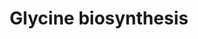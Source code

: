 ---
annotations:
- id: PW:0001264
  parent: classic metabolic pathway
  type: Pathway Ontology
  value: glycine biosynthetic pathway
authors:
- J.Heckman
- MaintBot
- Christine Chichester
- Egonw
- Khanspers
description: Based on http://pathway.yeastgenome.org/biocyc/
last-edited: 2017-07-21
organisms:
- Saccharomyces cerevisiae
redirect_from:
- /index.php/Pathway:WP261
- /instance/WP261
- /instance/WP261_rr92999
revision: r92999
schema-jsonld:
- '@context': https://schema.org/
  '@id': https://wikipathways.github.io/pathways/WP261.html
  '@type': Dataset
  creator:
    '@type': Organization
    name: WikiPathways
  description: Based on http://pathway.yeastgenome.org/biocyc/
  keywords:
  - 5,10-methylene-THF
  - AGX1
  - GLY1
  - H2O
  - L-alanine
  - L-glycine
  - L-serine
  - L-threonine
  - SHM1
  - SHM2
  - acetaldehyde
  - glyoxylate
  - pyruvate
  license: CC0
  name: Glycine biosynthesis
seo: CreativeWork
title: Glycine biosynthesis
wpid: WP261
---